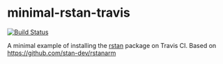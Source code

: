 # minimal-rstan-travis

[![Build Status](https://travis-ci.org/mbjoseph/minimal-rstan-travis.svg?branch=master)](https://travis-ci.org/mbjoseph/minimal-rstan-travis)

A minimal example of installing the [rstan](https://cran.r-project.org/package=rstan) package on Travis CI.
Based on https://github.com/stan-dev/rstanarm
